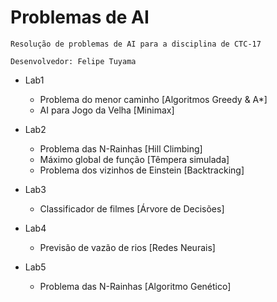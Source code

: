 # Problemas de AI 

	Resolução de problemas de AI para a disciplina de CTC-17
	
	Desenvolvedor: Felipe Tuyama

* Lab1
	* Problema do menor caminho [Algoritmos Greedy & A*]
	* AI para Jogo da Velha [Minimax]

* Lab2
	* Problema das N-Rainhas [Hill Climbing]
	* Máximo global de função [Têmpera simulada]
	* Problema dos vizinhos de Einstein [Backtracking]

* Lab3
	* Classificador de filmes [Árvore de Decisões]

* Lab4
	* Previsão de vazão de rios [Redes Neurais]

* Lab5
	* Problema das N-Rainhas [Algoritmo Genético]